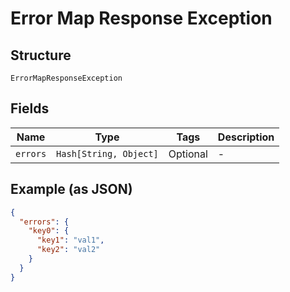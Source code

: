 
# Error Map Response Exception

## Structure

`ErrorMapResponseException`

## Fields

| Name | Type | Tags | Description |
|  --- | --- | --- | --- |
| `errors` | `Hash[String, Object]` | Optional | - |

## Example (as JSON)

```json
{
  "errors": {
    "key0": {
      "key1": "val1",
      "key2": "val2"
    }
  }
}
```

